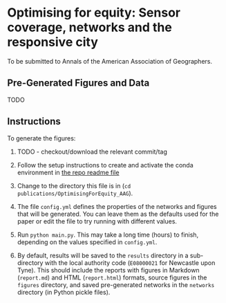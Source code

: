 # Optimising for equity: Sensor coverage, networks and the responsive city

To be submitted to Annals of the American Association of Geographers.

## Pre-Generated Figures and Data

TODO

## Instructions

To generate the figures:

1. TODO - checkout/download the relevant commit/tag

2. Follow the setup instructions to create and activate the conda environment in [the repo readme file](../../README.md])

3. Change to the directory this file is in (`cd publications/OptimisingForEquity_AAG`).

4. The file `config.yml` defines the properties of the networks and figures that will be generated. You can leave them as the defaults used for the paper or edit the file to try running with different values.

5. Run `python main.py`. This may take a long time (hours) to finish, depending on the values specified in `config.yml`.

6. By default, results will be saved to the `results` directory in a sub-directory with the local authority code (`E08000021` for Newcastle upon Tyne). This should include the reports with figures in Markdown (`report.md`) and HTML (`report.html`) formats, source figures in the `figures` directory, and saved pre-generated networks in the `networks` directory (in Python pickle files).

